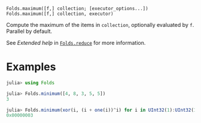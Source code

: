     Folds.maximum([f,] collection; [executor_options...])
    Folds.maximum([f,] collection, executor)

Compute the maximum of the items in `collection`, optionally evaluated by
`f`. Parallel by default.

See _Extended help_ in [`Folds.reduce`](@ref) for more information.

# Examples

```julia
julia> using Folds

julia> Folds.minimum([4, 8, 3, 5, 5])
3

julia> Folds.minimum(xor(i, (i + one(i))^i) for i in UInt32(1):UInt32(10_000_000))
0x00000003
```
